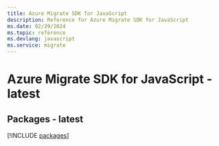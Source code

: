 ```yaml
---
title: Azure Migrate SDK for JavaScript
description: Reference for Azure Migrate SDK for JavaScript
ms.date: 02/29/2024
ms.topic: reference
ms.devlang: javascript
ms.service: migrate
---
```

# Azure Migrate SDK for JavaScript - latest
## Packages - latest
[!INCLUDE [packages](migrate-index.md)]